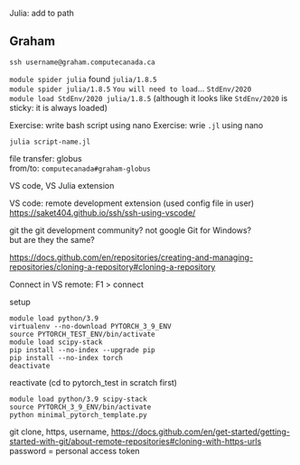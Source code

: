 Julia: add to path

## Graham

`ssh username@graham.computecanada.ca`

`module spider julia` found `julia/1.8.5`  
`module spider julia/1.8.5`
`You will need to load`... `StdEnv/2020`  
`module load StdEnv/2020 julia/1.8.5` (although it looks like `StdEnv/2020` is sticky: it is always loaded)

Exercise: write bash script using nano
Exercise: wrie `.jl` using nano


`julia script-name.jl`

file transfer: globus  
from/to: `computecanada#graham-globus`

VS code, VS Julia extension

VS code: remote development extension (used config file in user)
https://saket404.github.io/ssh/ssh-using-vscode/

git the git development community? not google Git for Windows?  
but are they the same?

https://docs.github.com/en/repositories/creating-and-managing-repositories/cloning-a-repository#cloning-a-repository

Connect in VS remote:
F1 > connect

setup
```
module load python/3.9
virtualenv --no-download PYTORCH_3_9_ENV
source PYTORCH_TEST_ENV/bin/activate
module load scipy-stack
pip install --no-index --upgrade pip
pip install --no-index torch 
deactivate
```

reactivate
(cd to pytorch_test in scratch first)
```
module load python/3.9 scipy-stack
source PYTORCH_3_9_ENV/bin/activate
python minimal_pytorch_template.py
```

git clone, https, username, 
https://docs.github.com/en/get-started/getting-started-with-git/about-remote-repositories#cloning-with-https-urls
password = personal access token

